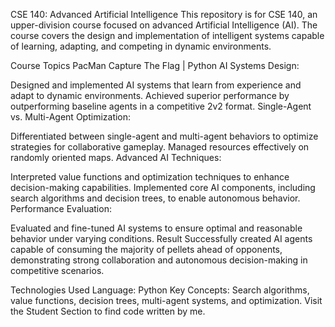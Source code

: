 CSE 140: Advanced Artificial Intelligence
This repository is for CSE 140, an upper-division course focused on advanced Artificial Intelligence (AI). The course covers the design and implementation of intelligent systems capable of learning, adapting, and competing in dynamic environments.

Course Topics
PacMan Capture The Flag | Python
AI Systems Design:

Designed and implemented AI systems that learn from experience and adapt to dynamic environments.
Achieved superior performance by outperforming baseline agents in a competitive 2v2 format.
Single-Agent vs. Multi-Agent Optimization:

Differentiated between single-agent and multi-agent behaviors to optimize strategies for collaborative gameplay.
Managed resources effectively on randomly oriented maps.
Advanced AI Techniques:

Interpreted value functions and optimization techniques to enhance decision-making capabilities.
Implemented core AI components, including search algorithms and decision trees, to enable autonomous behavior.
Performance Evaluation:

Evaluated and fine-tuned AI systems to ensure optimal and reasonable behavior under varying conditions.
Result
Successfully created AI agents capable of consuming the majority of pellets ahead of opponents, demonstrating strong collaboration and autonomous decision-making in competitive scenarios.

Technologies Used
Language: Python
Key Concepts: Search algorithms, value functions, decision trees, multi-agent systems, and optimization.
Visit the Student Section to find code written by me.
